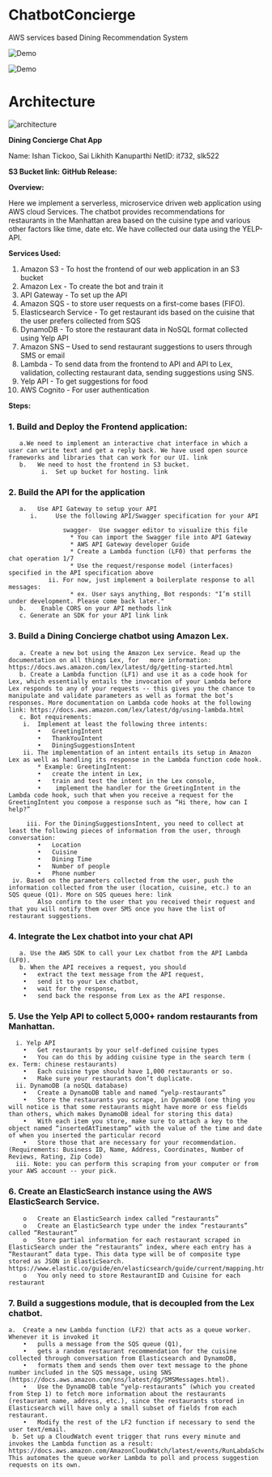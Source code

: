 # ChatbotConcierge

AWS services based Dining Recommendation System

![Demo](https://github.com/sailikhithk/ChatbotConcierge/blob/main/ChatbotConcierge.png)

![Demo](https://github.com/sailikhithk/ChatbotConcierge/blob/main/ChatbotConcierge2.png)

# Architecture

![architecture](https://github.com/sailikhithk/ChatbotConcierge/blob/main/architecture.png)

**Dining Concierge Chat App**

Name: Ishan Tickoo, Sai Likhith Kanuparthi
NetID: it732, slk522

**S3 Bucket link:** 
**GitHub Release:** 

**Overview:**

Here we implement a serverless, microservice driven web application using AWS cloud Services. The chatbot provides recommendations for restaurants in the Manhattan area based on the cuisine type and various other factors like time, date etc. We have collected our data using the YELP-API.

**Services Used:**

1.	Amazon S3 - To host the frontend of our web application in an S3 bucket
2.	Amazon Lex - To create the bot and train it
3.	API Gateway - To set up the API
4.	Amazon SQS - to store user requests on a first-come bases (FIFO).
5.	Elasticsearch Service - To get restaurant ids based on the cuisine that the user prefers collected from SQS
6.	DynamoDB - To store the restaurant data in NoSQL format collected using Yelp API
7.	Amazon SNS – Used to send restaurant suggestions to users through SMS or email
8.	Lambda - To send data from the frontend to API and API to Lex, validation, collecting restaurant data, sending suggestions using SNS.
9.	Yelp API - To get suggestions for food
10.	AWS Cognito - For user authentication

**Steps:**

### 1.	Build and Deploy the Frontend application:
       a.We need to implement an interactive chat interface in which a user can write text and get a reply back. We have used open source frameworks and libraries that can work for our UI. link
       b.	We need to host the frontend in S3 bucket.
             i.  Set up bucket for hosting. link
### 2.	Build the API for the application
       a.	Use API Gateway to setup your API 
          i.	 Use the following API/Swagger specification for your API 

                   swagger-  Use swagger editor to visualize this file 
                     * You can import the Swagger file into API Gateway 
                     * AWS API Gateway developer Guide
                     * Create a Lambda function (LF0) that performs the chat operation 1/7 
                     * Use the request/response model (interfaces) specified in the API specification above 
               ii. For now, just implement a boilerplate response to all messages: 
                     * ex. User says anything, Bot responds: "I’m still under development. Please come back later."
       b.	 Enable CORS on your API methods link
       c. Generate an SDK for your API link link
### 3. Build a Dining Concierge chatbot using Amazon Lex.
       a. Create a new bot using the Amazon Lex service. Read up the documentation on all things Lex, for   more information: https://docs.aws.amazon.com/lex/latest/dg/getting-started.html
       b. Create a Lambda function (LF1) and use it as a code hook for Lex, which essentially entails the invocation of your Lambda before Lex responds to any of your requests -- this gives you the chance to manipulate and validate parameters as well as format the bot’s responses. More documentation on Lambda code hooks at the following link: https://docs.aws.amazon.com/lex/latest/dg/using-lambda.html
       c. Bot requirements:
        i.  Implement at least the following three intents:
            •	GreetingIntent
            •	ThankYouIntent
            •	DiningSuggestionsIntent
        ii. The implementation of an intent entails its setup in Amazon Lex as well as handling its response in the Lambda function code hook.
            * Example: GreetingIntent:
            •	create the intent in Lex, 
            •	train and test the intent in the Lex console, 
            •	 implement the handler for the GreetingIntent in the Lambda code hook, such that when you receive a request for the GreetingIntent you compose a response such as “Hi there, how can I help?”

         iii. For the DiningSuggestionsIntent, you need to collect at least the following pieces of information from the user, through conversation:
            •	Location
            •	Cuisine
            •	Dining Time
            •	Number of people
            •	Phone number
     iv. Based on the parameters collected from the user, push the information collected from the user (location, cuisine, etc.) to an SQS queue (Q1). More on SQS queues here: link
            Also confirm to the user that you received their request and that you will notify them over SMS once you have the list of restaurant suggestions.
### 4. Integrate the Lex chatbot into your chat API
       a. Use the AWS SDK to call your Lex chatbot from the API Lambda (LF0).
       b. When the API receives a request, you should 
        •	extract the text message from the API request, 
        •	send it to your Lex chatbot, 
        •	wait for the response, 
        •	send back the response from Lex as the API response.
### 5. Use the Yelp API to collect 5,000+ random restaurants from Manhattan.
      i. Yelp API
        •	Get restaurants by your self-defined cuisine types
        •	You can do this by adding cuisine type in the search term ( ex. Term: chinese restaurants)
        •	Each cuisine type should have 1,000 restaurants or so.
        •	Make sure your restaurants don’t duplicate.
      ii. DynamoDB (a noSQL database)
        •	Create a DynamoDB table and named “yelp-restaurants”
        •	Store the restaurants you scrape, in DynamoDB (one thing you will notice is that some restaurants might have more or ess fields than others, which makes DynamoDB ideal for storing this data)
        •	With each item you store, make sure to attach a key to the object named “insertedAtTimestamp” with the value of the time and date of when you inserted the particular record 
        •	Store those that are necessary for your recommendation.(Requirements: Business ID, Name, Address, Coordinates, Number of Reviews, Rating, Zip Code)
      iii. Note: you can perform this scraping from your computer or from your AWS account -- your pick.
### 6.	Create an ElasticSearch instance using the AWS ElasticSearch Service.
        o	Create an ElasticSearch index called “restaurants”
        o	Create an ElasticSearch type under the index “restaurants” called “Restaurant”
        o	Store partial information for each restaurant scraped in ElasticSearch under the “restaurants” index, where each entry has a “Restaurant” data type. This data type will be of composite type stored as JSON in ElasticSearch. https://www.elastic.co/guide/en/elasticsearch/guide/current/mapping.html
        o	You only need to store RestaurantID and Cuisine for each restaurant
### 7.	Build a suggestions module, that is decoupled from the Lex chatbot.
    a.	Create a new Lambda function (LF2) that acts as a queue worker. Whenever it is invoked it
        •	pulls a message from the SQS queue (Q1),
        •	gets a random restaurant recommendation for the cuisine collected through conversation from Elasticsearch and DynamoDB,
        •	formats them and sends them over text message to the phone number included in the SQS message, using SNS (https://docs.aws.amazon.com/sns/latest/dg/SMSMessages.html).
        •	Use the DynamoDB table “yelp-restaurants” (which you created from Step 1) to fetch more information about the restaurants (restaurant name, address, etc.), since the restaurants stored in Elasticsearch will have only a small subset of fields from each restaurant. 
        •	Modify the rest of the LF2 function if necessary to send the user text/email.
     b.	Set up a CloudWatch event trigger that runs every minute and invokes the Lambda function as a result: https://docs.aws.amazon.com/AmazonCloudWatch/latest/events/RunLabdaSchedule.html. This automates the queue worker Lambda to poll and process suggestion requests on its own.





